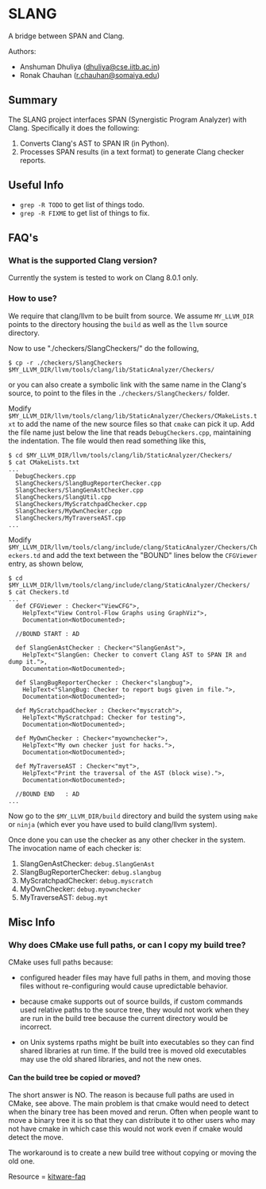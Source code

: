 SLANG
=======
A bridge between SPAN and Clang.

Authors: <br>
- Anshuman Dhuliya (dhuliya@cse.iitb.ac.in) <br>
- Ronak Chauhan (r.chauhan@somaiya.edu)

Summary
--------
The SLANG project interfaces SPAN (Synergistic Program Analyzer) with Clang.
Specifically it does the following:

1. Converts Clang's AST to SPAN IR (in Python).
2. Processes SPAN results (in a text format) to generate Clang checker reports.

Useful Info
------------
* `grep -R TODO` to get list of things todo.
* `grep -R FIXME` to get list of things to fix.

FAQ's
----------

### What is the supported Clang version?

Currently the system is tested to work on Clang 8.0.1 only.

### How to use?

We require that clang/llvm to be built from source. We assume `MY_LLVM_DIR` points to the directory housing the `build` as well as the `llvm` source directory.

Now to use "./checkers/SlangCheckers/" do the following,

    $ cp -r ./checkers/SlangCheckers $MY_LLVM_DIR/llvm/tools/clang/lib/StaticAnalyzer/Checkers/

or you can also create a symbolic link with the same name in the Clang's source, to point to the files in the `./checkers/SlangCheckers/` folder.

Modify `$MY_LLVM_DIR/llvm/tools/clang/lib/StaticAnalyzer/Checkers/CMakeLists.txt` to add the name of the new source files so that `cmake` can pick it up. Add the file name just below the line that reads `DebugCheckers.cpp`, maintaining the indentation. The file would then read something like this,

    $ cd $MY_LLVM_DIR/llvm/tools/clang/lib/StaticAnalyzer/Checkers/
    $ cat CMakeLists.txt
    ...
      DebugCheckers.cpp
      SlangCheckers/SlangBugReporterChecker.cpp
      SlangCheckers/SlangGenAstChecker.cpp
      SlangCheckers/SlangUtil.cpp
      SlangCheckers/MyScratchpadChecker.cpp
      SlangCheckers/MyOwnChecker.cpp
      SlangCheckers/MyTraverseAST.cpp
    ...

Modify `$MY_LLVM_DIR/llvm/tools/clang/include/clang/StaticAnalyzer/Checkers/Checkers.td`
and add the text between the "BOUND" lines below the `CFGViewer` entry, as shown below,

    $ cd $MY_LLVM_DIR/llvm/tools/clang/include/clang/StaticAnalyzer/Checkers/
    $ cat Checkers.td
    ...
      def CFGViewer : Checker<"ViewCFG">,
        HelpText<"View Control-Flow Graphs using GraphViz">,
        Documentation<NotDocumented>;
      
      //BOUND START : AD
      
      def SlangGenAstChecker : Checker<"SlangGenAst">,
        HelpText<"SlangGen: Checker to convert Clang AST to SPAN IR and dump it.">,
        Documentation<NotDocumented>;
      
      def SlangBugReporterChecker : Checker<"slangbug">,
        HelpText<"SlangBug: Checker to report bugs given in file.">,
        Documentation<NotDocumented>;
      
      def MyScratchpadChecker : Checker<"myscratch">,
        HelpText<"MyScratchpad: Checker for testing">,
        Documentation<NotDocumented>;
      
      def MyOwnChecker : Checker<"myownchecker">,
        HelpText<"My own checker just for hacks.">,
        Documentation<NotDocumented>;
      
      def MyTraverseAST : Checker<"myt">,
        HelpText<"Print the traversal of the AST (block wise).">,
        Documentation<NotDocumented>;
      
      //BOUND END   : AD
    ...


Now go to the `$MY_LLVM_DIR/build` directory and build the system using `make` or `ninja` (which ever you have used to build clang/llvm system).

Once done you can use the checker as any other checker in the system.
The invocation name of each checker is:

1. SlangGenAstChecker: `debug.SlangGenAst`
1. SlangBugReporterChecker: `debug.slangbug`
1. MyScratchpadChecker: `debug.myscratch`
1. MyOwnChecker: `debug.myownchecker`
1. MyTraverseAST: `debug.myt`

Misc Info
--------------------------------

### Why does CMake use full paths, or can I copy my build tree?

CMake uses full paths because:

* configured header files may have full paths in them, and moving those files without re-configuring would cause upredictable behavior.

* because cmake supports out of source builds, if custom commands used relative paths to the source tree, they would not work when they are run in the build tree because the current directory would be incorrect.

* on Unix systems rpaths might be built into executables so they can find shared libraries at run time. If the build tree is moved old executables may use the old shared libraries, and not the new ones.

#### Can the build tree be copied or moved?

The short answer is NO. The reason is because full paths are used in CMake, see above. The main problem is that cmake would need to detect when the binary tree has been moved and rerun. Often when people want to move a binary tree it is so that they can distribute it to other users who may not have cmake in which case this would not work even if cmake would detect the move.

The workaround is to create a new build tree without copying or moving the old one.

Resource = [kitware-faq](https://gitlab.kitware.com/cmake/community/wikis/FAQ#why-does-cmake-use-full-paths-or-can-i-copy-my-build-tree)

